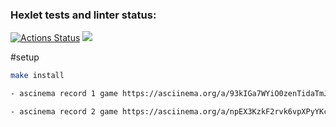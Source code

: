 ### Hexlet tests and linter status:
[![Actions Status](https://github.com/a-shein/fullstack-javascript-project-44/workflows/hexlet-check/badge.svg)](https://github.com/a-shein/fullstack-javascript-project-44/actions)
<a href="https://codeclimate.com/github/a-shein/fullstack-javascript-project-44/maintainability"><img src="https://api.codeclimate.com/v1/badges/0075c5cd564e1c363f66/maintainability" /></a>

#setup
```sh
make install

- ascinema record 1 game https://asciinema.org/a/93kIGa7WYiO0zenTidaTmJO1U

- ascinema record 2 game https://asciinema.org/a/npEX3KzkF2rvk6vpXPyYKcjNn
```